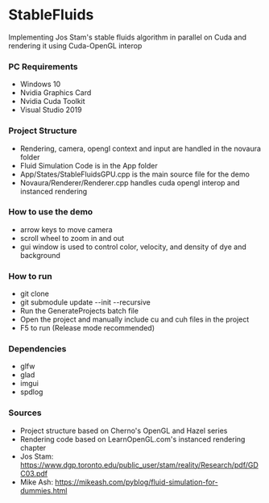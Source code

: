 # StableFluids

Implementing Jos Stam's stable fluids algorithm in parallel on Cuda and rendering it using Cuda-OpenGL interop


### PC Requirements
- Windows 10
- Nvidia Graphics Card
- Nvidia Cuda Toolkit
- Visual Studio 2019

### Project Structure
- Rendering, camera, opengl context and input are handled in the novaura folder
- Fluid Simulation Code is in the App folder
- App/States/StableFluidsGPU.cpp is the main source file for the demo
- Novaura/Renderer/Renderer.cpp handles cuda opengl interop and instanced rendering

### How to use the demo
- arrow keys to move camera
- scroll wheel to zoom in and out
- gui window is used to control color, velocity, and density of dye and background

### How to run
- git clone
- git submodule update --init --recursive
- Run the GenerateProjects batch file
- Open the project and manually include cu and cuh files in the project
- F5 to run (Release mode recommended)

### Dependencies
- glfw
- glad
- imgui
- spdlog

### Sources
- Project structure based on Cherno's OpenGL and Hazel series
- Rendering code based on LearnOpenGL.com's instanced rendering chapter
- Jos Stam: https://www.dgp.toronto.edu/public_user/stam/reality/Research/pdf/GDC03.pdf
- Mike Ash: https://mikeash.com/pyblog/fluid-simulation-for-dummies.html
